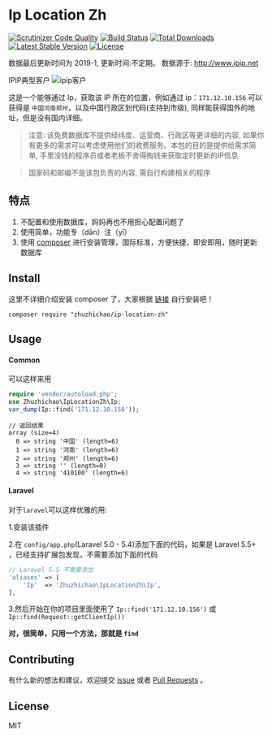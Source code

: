 # Ip Location Zh
<p>
<a href="https://scrutinizer-ci.com/g/zhuzhichao/ip-location-zh/?branch=master"><img src="https://scrutinizer-ci.com/g/zhuzhichao/ip-location-zh/badges/quality-score.png?b=master" alt="Scrutinizer Code Quality"></a>
<a href="https://travis-ci.org/zhuzhichao/ip-location-zh"><img src="https://travis-ci.org/zhuzhichao/ip-location-zh.svg" alt="Build Status"></a>
<a href="https://packagist.org/packages/zhuzhichao/ip-location-zh"><img src="https://poser.pugx.org/zhuzhichao/ip-location-zh/d/total.svg" alt="Total Downloads"></a>
<a href="https://packagist.org/packages/zhuzhichao/ip-location-zh"><img src="https://poser.pugx.org/zhuzhichao/ip-location-zh/v/stable.svg" alt="Latest Stable Version"></a>
<a href="https://packagist.org/packages/zhuzhichao/ip-location-zh"><img src="https://poser.pugx.org/zhuzhichao/ip-location-zh/license.svg" alt="License"></a>
</p>

数据最后更新时间为 2019-1, 更新时间:不定期。 数据源于: http://www.ipip.net

IPIP典型客户
![ipip客户](http://img.zhuzhichao.com/ipipservercom.png)

这是一个能够通过 Ip，获取该 IP 所在的位置，例如通过 ip：`171.12.10.156` 可以获得是 `中国河南郑州`，以及中国行政区划代码(支持到市级), 同样能获得国外的地址，但是没有国内详细。

>注意: 该免费数据库不提供经纬度、运营商、行政区等更详细的内容, 如果你有更多的需求可以考虑使用他们的收费服务。本包的目的是提供给需求简单, 手里没钱的程序员或者老板不舍得掏钱来获取定时更新的IP信息

>国家码和邮编不是该包负责的内容, 需自行构建相关的程序


## 特点

1. 不配置和使用数据库，妈妈再也不用担心配置问题了
2. 使用简单，功能专（dān）注（yī）
3. 使用 [composer](https://getcomposer.org/) 进行安装管理，国际标准，方便快捷，即安即用，随时更新数据库

## Install

这里不详细介绍安装 composer 了，大家根据 [链接](https://getcomposer.org/) 自行安装吧！

`composer require "zhuzhichao/ip-location-zh"`

## Usage

#### Common

可以这样来用

```php
require 'vendor/autoload.php';  
use Zhuzhichao\IpLocationZh\Ip;  
var_dump(Ip::find('171.12.10.156'));
```

```
// 返回结果
array (size=4)
  0 => string '中国' (length=6)
  1 => string '河南' (length=6)
  2 => string '郑州' (length=6)
  3 => string '' (length=0)
  4 => string '410100' (length=6)
```

#### Laravel

对于`laravel`可以这样优雅的用:

1.安装该插件

2.在 `config/app.php`(Laravel 5.0 - 5.4)添加下面的代码，如果是 Laravel 5.5+ ，已经支持扩展包发现，不需要添加下面的代码

```php
// Laravel 5.5 不需要添加
'aliases' => [
    'Ip'  => 'Zhuzhichao\IpLocationZh\Ip', 
],
```

3.然后开始在你的项目里面使用了 `Ip::find('171.12.10.156')` 或 `Ip::find(Request::getClientIp())`


**对，很简单，只用一个方法，那就是 `find`**

## Contributing
有什么新的想法和建议，欢迎提交 [issue](https://github.com/zhuzhichao/ip-location-zh/issues) 或者 [Pull Requests](https://github.com/zhuzhichao/ip-location-zh/pulls) 。

## License
MIT

